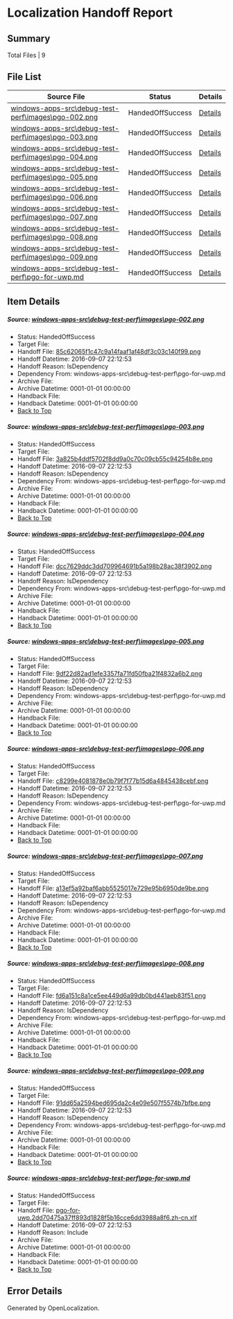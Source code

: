 # <a name='report-top'></a> Localization Handoff Report

## Summary
 Total Files | 9

## File List
 Source File | Status | Details 
 ----------- | ------ | ------- 
 [windows-apps-src\debug-test-perf\images\pgo-002.png](https://github.com/Microsoft/windows-apps/blob/51d2b04fccb516859a429b49dee50e70b4e35b69/windows-apps-src/debug-test-perf/images/pgo-002.png) | HandedOffSuccess | [Details](#85c62065f1c47c9a14faaf1af48df3c03c140f993279)
 [windows-apps-src\debug-test-perf\images\pgo-003.png](https://github.com/Microsoft/windows-apps/blob/51d2b04fccb516859a429b49dee50e70b4e35b69/windows-apps-src/debug-test-perf/images/pgo-003.png) | HandedOffSuccess | [Details](#3a825b4ddf5702f8dd9a0c70c09cb55c94254b8e3280)
 [windows-apps-src\debug-test-perf\images\pgo-004.png](https://github.com/Microsoft/windows-apps/blob/51d2b04fccb516859a429b49dee50e70b4e35b69/windows-apps-src/debug-test-perf/images/pgo-004.png) | HandedOffSuccess | [Details](#dcc7629ddc3dd709964691b5a198b28ac38f39023281)
 [windows-apps-src\debug-test-perf\images\pgo-005.png](https://github.com/Microsoft/windows-apps/blob/51d2b04fccb516859a429b49dee50e70b4e35b69/windows-apps-src/debug-test-perf/images/pgo-005.png) | HandedOffSuccess | [Details](#9df22d82ad1efe3357fa71fd50fba21f4832a6b23282)
 [windows-apps-src\debug-test-perf\images\pgo-006.png](https://github.com/Microsoft/windows-apps/blob/f83b70ff0a79c465fdc1b433bd3ab442d670e5cb/windows-apps-src/debug-test-perf/images/pgo-006.png) | HandedOffSuccess | [Details](#c8299e4081878e0b79f7f77b15d6a4845438cebf3283)
 [windows-apps-src\debug-test-perf\images\pgo-007.png](https://github.com/Microsoft/windows-apps/blob/f83b70ff0a79c465fdc1b433bd3ab442d670e5cb/windows-apps-src/debug-test-perf/images/pgo-007.png) | HandedOffSuccess | [Details](#a13ef5a92baf6abb5525017e729e95b6950de9be3284)
 [windows-apps-src\debug-test-perf\images\pgo-008.png](https://github.com/Microsoft/windows-apps/blob/f83b70ff0a79c465fdc1b433bd3ab442d670e5cb/windows-apps-src/debug-test-perf/images/pgo-008.png) | HandedOffSuccess | [Details](#fd6a151c8a1ce5ee449d6a99db0bd441aeb83f513285)
 [windows-apps-src\debug-test-perf\images\pgo-009.png](https://github.com/Microsoft/windows-apps/blob/f83b70ff0a79c465fdc1b433bd3ab442d670e5cb/windows-apps-src/debug-test-perf/images/pgo-009.png) | HandedOffSuccess | [Details](#91dd65a2594bed695da2c4e09e507f5574b7bfbe3286)
 [windows-apps-src\debug-test-perf\pgo-for-uwp.md](https://github.com/Microsoft/windows-apps/blob/66a65034de6e87359915171cdc6ff489aada26e3/windows-apps-src/debug-test-perf/pgo-for-uwp.md) | HandedOffSuccess | [Details](#72dc83fa74fcfc2f65735010b3837debfa74ce783307)

## Item Details
##### <a name='85c62065f1c47c9a14faaf1af48df3c03c140f993279'></a> Source: [windows-apps-src\debug-test-perf\images\pgo-002.png](https://github.com/Microsoft/windows-apps/blob/51d2b04fccb516859a429b49dee50e70b4e35b69/windows-apps-src/debug-test-perf/images/pgo-002.png)
* Status: HandedOffSuccess
* Target File: 
* Handoff File: [85c62065f1c47c9a14faaf1af48df3c03c140f99.png](https://github.com/Microsoft/WDG.handoff/blob/cf55b1fae2e0820b867fccb869e9483a14a5dba7/ol-handoff/Microsoft/windows-apps.zh-cn/master/85c62065f1c47c9a14faaf1af48df3c03c140f99.png)
* Handoff Datetime: 2016-09-07 22:12:53
* Handoff Reason: IsDependency
* Dependency From: windows-apps-src\debug-test-perf\pgo-for-uwp.md
* Archive File: 
* Archive Datetime: 0001-01-01 00:00:00
* Handback File: 
* Handback Datetime: 0001-01-01 00:00:00
* [Back to Top](#report-top)

##### <a name='3a825b4ddf5702f8dd9a0c70c09cb55c94254b8e3280'></a> Source: [windows-apps-src\debug-test-perf\images\pgo-003.png](https://github.com/Microsoft/windows-apps/blob/51d2b04fccb516859a429b49dee50e70b4e35b69/windows-apps-src/debug-test-perf/images/pgo-003.png)
* Status: HandedOffSuccess
* Target File: 
* Handoff File: [3a825b4ddf5702f8dd9a0c70c09cb55c94254b8e.png](https://github.com/Microsoft/WDG.handoff/blob/cf55b1fae2e0820b867fccb869e9483a14a5dba7/ol-handoff/Microsoft/windows-apps.zh-cn/master/3a825b4ddf5702f8dd9a0c70c09cb55c94254b8e.png)
* Handoff Datetime: 2016-09-07 22:12:53
* Handoff Reason: IsDependency
* Dependency From: windows-apps-src\debug-test-perf\pgo-for-uwp.md
* Archive File: 
* Archive Datetime: 0001-01-01 00:00:00
* Handback File: 
* Handback Datetime: 0001-01-01 00:00:00
* [Back to Top](#report-top)

##### <a name='dcc7629ddc3dd709964691b5a198b28ac38f39023281'></a> Source: [windows-apps-src\debug-test-perf\images\pgo-004.png](https://github.com/Microsoft/windows-apps/blob/51d2b04fccb516859a429b49dee50e70b4e35b69/windows-apps-src/debug-test-perf/images/pgo-004.png)
* Status: HandedOffSuccess
* Target File: 
* Handoff File: [dcc7629ddc3dd709964691b5a198b28ac38f3902.png](https://github.com/Microsoft/WDG.handoff/blob/cf55b1fae2e0820b867fccb869e9483a14a5dba7/ol-handoff/Microsoft/windows-apps.zh-cn/master/dcc7629ddc3dd709964691b5a198b28ac38f3902.png)
* Handoff Datetime: 2016-09-07 22:12:53
* Handoff Reason: IsDependency
* Dependency From: windows-apps-src\debug-test-perf\pgo-for-uwp.md
* Archive File: 
* Archive Datetime: 0001-01-01 00:00:00
* Handback File: 
* Handback Datetime: 0001-01-01 00:00:00
* [Back to Top](#report-top)

##### <a name='9df22d82ad1efe3357fa71fd50fba21f4832a6b23282'></a> Source: [windows-apps-src\debug-test-perf\images\pgo-005.png](https://github.com/Microsoft/windows-apps/blob/51d2b04fccb516859a429b49dee50e70b4e35b69/windows-apps-src/debug-test-perf/images/pgo-005.png)
* Status: HandedOffSuccess
* Target File: 
* Handoff File: [9df22d82ad1efe3357fa71fd50fba21f4832a6b2.png](https://github.com/Microsoft/WDG.handoff/blob/cf55b1fae2e0820b867fccb869e9483a14a5dba7/ol-handoff/Microsoft/windows-apps.zh-cn/master/9df22d82ad1efe3357fa71fd50fba21f4832a6b2.png)
* Handoff Datetime: 2016-09-07 22:12:53
* Handoff Reason: IsDependency
* Dependency From: windows-apps-src\debug-test-perf\pgo-for-uwp.md
* Archive File: 
* Archive Datetime: 0001-01-01 00:00:00
* Handback File: 
* Handback Datetime: 0001-01-01 00:00:00
* [Back to Top](#report-top)

##### <a name='c8299e4081878e0b79f7f77b15d6a4845438cebf3283'></a> Source: [windows-apps-src\debug-test-perf\images\pgo-006.png](https://github.com/Microsoft/windows-apps/blob/f83b70ff0a79c465fdc1b433bd3ab442d670e5cb/windows-apps-src/debug-test-perf/images/pgo-006.png)
* Status: HandedOffSuccess
* Target File: 
* Handoff File: [c8299e4081878e0b79f7f77b15d6a4845438cebf.png](https://github.com/Microsoft/WDG.handoff/blob/cf55b1fae2e0820b867fccb869e9483a14a5dba7/ol-handoff/Microsoft/windows-apps.zh-cn/master/c8299e4081878e0b79f7f77b15d6a4845438cebf.png)
* Handoff Datetime: 2016-09-07 22:12:53
* Handoff Reason: IsDependency
* Dependency From: windows-apps-src\debug-test-perf\pgo-for-uwp.md
* Archive File: 
* Archive Datetime: 0001-01-01 00:00:00
* Handback File: 
* Handback Datetime: 0001-01-01 00:00:00
* [Back to Top](#report-top)

##### <a name='a13ef5a92baf6abb5525017e729e95b6950de9be3284'></a> Source: [windows-apps-src\debug-test-perf\images\pgo-007.png](https://github.com/Microsoft/windows-apps/blob/f83b70ff0a79c465fdc1b433bd3ab442d670e5cb/windows-apps-src/debug-test-perf/images/pgo-007.png)
* Status: HandedOffSuccess
* Target File: 
* Handoff File: [a13ef5a92baf6abb5525017e729e95b6950de9be.png](https://github.com/Microsoft/WDG.handoff/blob/cf55b1fae2e0820b867fccb869e9483a14a5dba7/ol-handoff/Microsoft/windows-apps.zh-cn/master/a13ef5a92baf6abb5525017e729e95b6950de9be.png)
* Handoff Datetime: 2016-09-07 22:12:53
* Handoff Reason: IsDependency
* Dependency From: windows-apps-src\debug-test-perf\pgo-for-uwp.md
* Archive File: 
* Archive Datetime: 0001-01-01 00:00:00
* Handback File: 
* Handback Datetime: 0001-01-01 00:00:00
* [Back to Top](#report-top)

##### <a name='fd6a151c8a1ce5ee449d6a99db0bd441aeb83f513285'></a> Source: [windows-apps-src\debug-test-perf\images\pgo-008.png](https://github.com/Microsoft/windows-apps/blob/f83b70ff0a79c465fdc1b433bd3ab442d670e5cb/windows-apps-src/debug-test-perf/images/pgo-008.png)
* Status: HandedOffSuccess
* Target File: 
* Handoff File: [fd6a151c8a1ce5ee449d6a99db0bd441aeb83f51.png](https://github.com/Microsoft/WDG.handoff/blob/cf55b1fae2e0820b867fccb869e9483a14a5dba7/ol-handoff/Microsoft/windows-apps.zh-cn/master/fd6a151c8a1ce5ee449d6a99db0bd441aeb83f51.png)
* Handoff Datetime: 2016-09-07 22:12:53
* Handoff Reason: IsDependency
* Dependency From: windows-apps-src\debug-test-perf\pgo-for-uwp.md
* Archive File: 
* Archive Datetime: 0001-01-01 00:00:00
* Handback File: 
* Handback Datetime: 0001-01-01 00:00:00
* [Back to Top](#report-top)

##### <a name='91dd65a2594bed695da2c4e09e507f5574b7bfbe3286'></a> Source: [windows-apps-src\debug-test-perf\images\pgo-009.png](https://github.com/Microsoft/windows-apps/blob/f83b70ff0a79c465fdc1b433bd3ab442d670e5cb/windows-apps-src/debug-test-perf/images/pgo-009.png)
* Status: HandedOffSuccess
* Target File: 
* Handoff File: [91dd65a2594bed695da2c4e09e507f5574b7bfbe.png](https://github.com/Microsoft/WDG.handoff/blob/cf55b1fae2e0820b867fccb869e9483a14a5dba7/ol-handoff/Microsoft/windows-apps.zh-cn/master/91dd65a2594bed695da2c4e09e507f5574b7bfbe.png)
* Handoff Datetime: 2016-09-07 22:12:53
* Handoff Reason: IsDependency
* Dependency From: windows-apps-src\debug-test-perf\pgo-for-uwp.md
* Archive File: 
* Archive Datetime: 0001-01-01 00:00:00
* Handback File: 
* Handback Datetime: 0001-01-01 00:00:00
* [Back to Top](#report-top)

##### <a name='72dc83fa74fcfc2f65735010b3837debfa74ce783307'></a> Source: [windows-apps-src\debug-test-perf\pgo-for-uwp.md](https://github.com/Microsoft/windows-apps/blob/66a65034de6e87359915171cdc6ff489aada26e3/windows-apps-src/debug-test-perf/pgo-for-uwp.md)
* Status: HandedOffSuccess
* Target File: 
* Handoff File: [pgo-for-uwp.2dd70475a37ff893d1828f5b16cce6dd3988a8f6.zh-cn.xlf](https://github.com/Microsoft/WDG.handoff/blob/cf55b1fae2e0820b867fccb869e9483a14a5dba7/ol-handoff/Microsoft/windows-apps.zh-cn/master/pgo-for-uwp.2dd70475a37ff893d1828f5b16cce6dd3988a8f6.zh-cn.xlf)
* Handoff Datetime: 2016-09-07 22:12:53
* Handoff Reason: Include
* Archive File: 
* Archive Datetime: 0001-01-01 00:00:00
* Handback File: 
* Handback Datetime: 0001-01-01 00:00:00
* [Back to Top](#report-top)


## Error Details

Generated by OpenLocalization.

